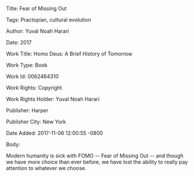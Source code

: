 Title:  Fear of Missing Out

Tags:   Practopian, cultural evolution

Author: Yuval Noah Harari

Date:   2017

Work Title: Homo Deus: A Brief History of Tomorrow

Work Type: Book

Work Id: 0062464310

Work Rights: Copyright

Work Rights Holder: Yuval Noah Harari

Publisher: Harper

Publisher City: New York

Date Added: 2017-11-06 12:00:55 -0800

Body: 

Modern humanity is sick with FOMO -- Fear of Missing Out -- and though we have more choice than ever before, we have lost the ability to really pay attention to whatever we choose.

